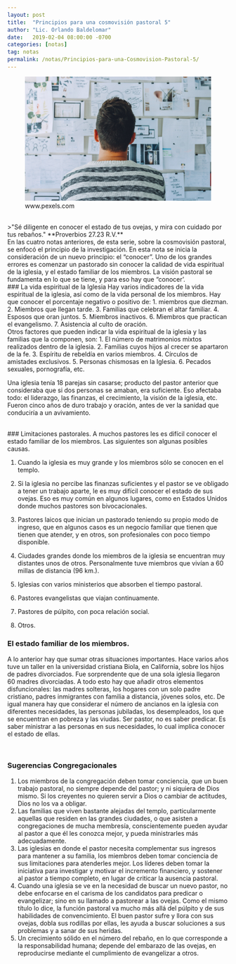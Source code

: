 ```yaml
---
layout: post
title:  "Principios para una cosmovisión pastoral 5"
author: "Lic. Orlando Baldelomar"
date:   2019-02-04 08:00:00 -0700
categories: [notas]
tag: notas
permalink: /notas/Principios-para-una-Cosmovision-Pastoral-5/
---
```

<figure>
<img src="/assets/img/cosmovision.jpeg" class="img-fluid" alt="Responsive image">
<figcaption>www.pexels.com</figcaption>
</figure>

<br>
>"Sé diligente en conocer el estado de tus ovejas, y mira con cuidado por tus rebaños."
**Proverbios 27.23 R.V.**


<br>
En las cuatro notas anteriores, de esta serie, sobre la cosmovisión pastoral, se enfocó el principio de la investigación.   En esta nota se inicia  la consideración de un nuevo principio: el “conocer”.
Uno de los grandes errores es comenzar un pastorado sin conocer la calidad de vida espiritual de la iglesia, y el estado familiar de los miembros. La visión pastoral se fundamenta en lo que se tiene, y para eso hay que “conocer’.

<br>
### La vida espiritual de la Iglesia
Hay varios indicadores de la vida espiritual de la iglesia, así como de la vida personal de los miembros.  Hay que conocer el porcentaje negativo o positivo de:
1. miembros que  diezman.
2. Miembros que llegan tarde.
3. Familias que  celebran el altar familiar.
4. Esposos que  oran juntos.
5. Miembros inactivos.
6. Miembros que practican el evangelismo.
7. Asistencia al culto de oración.

<br>
Otros factores que pueden indicar la vida espiritual  de la iglesia y las familias que la componen, son:
1. El número de matrimonios mixtos realizados dentro de la iglesia.
2. Familias cuyos hijos al crecer se apartaron de la fe.
3. Espíritu de rebeldía en varios miembros.
4. Círculos de amistades exclusivos.
5. Personas chismosas en la Iglesia.
6. Pecados sexuales, pornografía, etc.
<br>

Una iglesia tenía 18 parejas sin casarse; producto del pastor anterior que consideraba que si dos personas se amaban, era suficiente. Eso afectaba todo:  el liderazgo,  las finanzas, el crecimiento, la visión de la iglesia, etc.   Fueron cinco años de duro  trabajo y oración, antes de ver la sanidad que conduciría a un avivamiento.  

<br>
### Limitaciones pastorales.
A muchos pastores les es difícil conocer el estado familiar de los miembros.  Las siguientes son algunas posibles causas.

1. Cuando la iglesia es muy grande y los miembros sólo se conocen en el templo.


2. Si la iglesia no percibe las finanzas suficientes y el pastor  se ve obligado a tener un trabajo aparte, le es muy difícil conocer el estado de sus ovejas.  Eso es muy común en algunos lugares,  como en Estados Unidos donde muchos pastores son bivocacionales.


3. Pastores laicos que  inician un pastorado teniendo su propio modo de ingreso, que en algunos casos es un negocio familiar que tienen que tienen que atender, y en otros, son profesionales con poco tiempo disponible.


4. Ciudades grandes donde los miembros de la iglesia se encuentran muy distantes unos de otros.  Personalmente tuve miembros que vivían a 60 millas de distancia (96 km.).  


5. Iglesias con varios ministerios que absorben el tiempo pastoral.


6. Pastores evangelistas que viajan continuamente.


7. Pastores de púlpito, con poca relación social.


8.  Otros.


### El estado familiar de los miembros.
A lo anterior hay que sumar otras situaciones importantes.  Hace varios años tuve un taller en la universidad cristiana  Biola, en California, sobre los hijos de padres divorciados.  Fue sorprendente que de una sola iglesia llegaron 60 madres divorciadas.  A todo esto hay que añadir otros elementos disfuncionales: las madres solteras, los hogares con un solo padre  cristiano, padres inmigrantes con familia a distancia, jóvenes solos, etc. 
De igual manera hay que considerar el número de ancianos en la iglesia  con diferentes necesidades, las personas jubiladas, los desempleados, los que se encuentran en pobreza y las viudas.
Ser pastor, no es saber predicar.  Es saber ministrar a las personas en sus necesidades, lo cual implica conocer el estado de ellas.

<br>
<h3 class="text-center">Sugerencias Congregacionales</h3>

1. Los miembros de la congregación deben tomar conciencia, que un buen trabajo pastoral, no siempre depende del pastor; y ni siquiera de Dios mismo.  Si los creyentes no quieren servir a Dios o cambiar de actitudes, Dios no los va a obligar.  
2. Las familias que viven bastante alejadas del templo, particularmente aquellas que residen en las grandes ciudades, o que asisten a congregaciones de mucha membresía, conscientemente pueden ayudar al pastor a que él les conozca mejor, y pueda ministrarles más adecuadamente.
3. Las iglesias en donde  el pastor necesita complementar sus ingresos para mantener a su familia, los miembros deben tomar conciencia de sus limitaciones para atenderles mejor. Los líderes deben  tomar la iniciativa para investigar y motivar el incremento financiero, y sostener al pastor a tiempo completo, en lugar de criticar la ausencia pastoral.
4.  Cuando una iglesia se ve en la necesidad de buscar un nuevo pastor, no debe enfocarse en el  carisma de los candidatos para predicar o evangelizar;  sino en su llamado a pastorear a las ovejas.   Como el mismo título lo dice, la función pastoral  va mucho más allá del púlpito y de sus habilidades de convencimiento.  El buen pastor sufre y llora con sus ovejas,   dobla sus rodillas por ellas, les ayuda  a buscar soluciones a sus problemas  y a sanar de sus heridas. 
5.  Un crecimiento sólido en el número del rebaño, en lo que corresponde a la responsabilidad humana; depende del embarazo de las ovejas, en reproducirse mediante el cumplimiento de evangelizar a otros.


<br>

